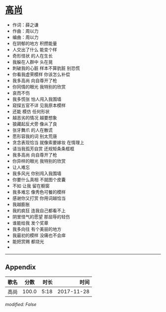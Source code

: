 # [高尚](https://music.163.com/song?id=466122271)

* 作词：薛之谦
* 作曲：周以力
* 编曲：周以力
* 在阴郁的地方 积攒能量
* 人交出了什么 能变个样
* 奇形怪状 的人在生长
* 我躲在人群中 头在晃
* 刺破我的心脏 样本不算肮脏 别恐慌
* 你看我虚荣模样  你该怎么补偿
* 我多高尚 向自尊开了枪
* 你同情的眼光 我特别的欣赏
* 哀而不伤
* 我多慌张 怕人闯入我围墙
* 窥探五官不详 见我原本模样
* 还能 模仿 任何形状
* 越恶劣的情况 越要想象
* 狼藏起反犬旁 像从了良
* 张牙舞爪 的人在散谎
* 愿形容我的词 别太荒唐
* 贪念表现恰当 就像索要嫁妆 在情理上
* 请当我孤芳自赏 还规矩条条框框
* 我多高尚 向自尊开了枪​
* 你异样的眼光 我特别的欣赏
* 让人难忘
* 我多风光 你别闯入我围墙
* 你要什么真相 不就图个皮囊
* 不如 让我 留在橱窗
* 我多难忘 像秀色可餐的模样
* 感谢你又打赏 你用词越恰当
* 我越膨胀
* 我的疯狂 连我自己都看不上
* 阴里怪气的愿望  那屈辱的轻伤
* 谁能给我 发个奖章
* 我多向往 有个美丽的地方
* 我最初的模样 没痛也不会痒
* 能把赏赐 都烧光
* 


---

## Appendix

|歌名|分数|时长|时间|
|:---|:---:|---:|---:|
|高尚|100.0|5:18|2017-11-28

*modified: False*